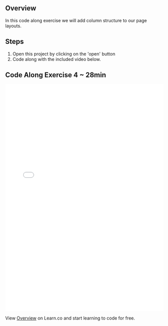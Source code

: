 ## Overview

In this code along exercise we will add column structure to our page layouts.

## Steps

1. Open this project by clicking on the 'open' button
2. Code along with the included video below.

## Code Along Exercise 4 ~ 28min

<iframe width="100%" height="720" src="//www.youtube.com/embed/zZpAqtEXse0?rel=0&amp;controls=1&amp;showinfo=1" frameborder="0" allowfullscreen></iframe>

<p data-visibility='hidden'>View <a href='https://learn.co/lessons/fe-code-along-4'>Overview</a> on Learn.co and start learning to code for free.</p>
